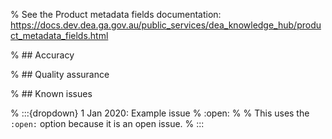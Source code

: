 % See the Product metadata fields documentation: https://docs.dev.dea.ga.gov.au/public_services/dea_knowledge_hub/product_metadata_fields.html

% ## Accuracy

% ## Quality assurance

% ## Known issues

% :::{dropdown} 1 Jan 2020: Example issue
% :open:
%
% This uses the `:open:` option because it is an open issue.
% :::

